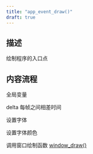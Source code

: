 ```yaml
---
title: "app_event_draw()"
draft: true
---
```

## 描述
绘制程序的入口点

## 内容流程
全局变量

delta 每帧之间相差时间

设置字体

设置字体颜色

调用窗口绘制函数 [window_draw()](../window_draw "")
